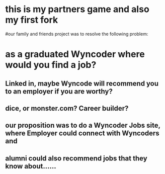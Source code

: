 # this is my partners game and also my first fork

#our family and friends project was to resolve the following problem:

# as a graduated Wyncoder where would you find a job?
## Linked in, maybe Wyncode will recommend you to an employer if you are worthy?

## dice, or monster.com?  Career builder?

## our proposition was to do a Wyncoder Jobs site, where Employer could connect with Wyncoders and
## alumni could also recommend jobs that they know about...... 

